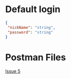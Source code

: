 # Default login
   ```json
   {
    "nickName": "string",
    "password": "string"
   }
   ```

# Postman Files
[Issue 5](https://github.com/ThalyaAutocom/Desafio/issues/5)
